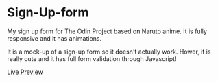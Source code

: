 # Sign-Up-form

My sign up form for The Odin Project based on Naruto anime.
It is fully responsive and it has animations.

It is a mock-up of a  sign-up form so it doesn't actually work. 
Hower, it is really cute and it has full form validation through Javascript!

[Live Preview](https://simonemorella.github.io/Sign-Up-form/)
